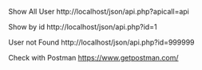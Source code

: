 Show All User
http://localhost/json/api.php?apicall=api

Show by id
http://localhost/json/api.php?id=1

User not Found
http://localhost/json/api.php?id=999999

Check with Postman
https://www.getpostman.com/
